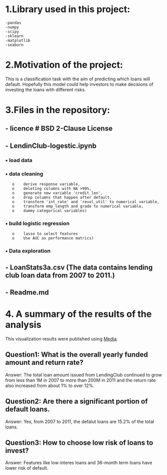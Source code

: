 # 1.Library used in this project:
    -pandas
    -numpy
    -scipy
    -sklearn
    -matplotlib
    -seaborn

# 2.Motivation of the project:
This is a classification task with the aim of predicting which loans will default. 
Hopefully this model could help investors to make decisions of investing the loans with different risks.

# 3.Files in the repository:
 ## - licence # BSD 2-Clause License
 ## - LendinClub-logestic.ipynb 
### •	load data
### •	data cleaning     
       o	derive response variable,
       o	deleting columns with NA >99%,
       o	generate new variable 'credit_len',
       o	drop columns that happen after default,
       o	transform 'int_rate' and 'revol_util' to numerical variable,
       o	transform emp_length and grade to numerical variable,
       o	dummy categorical variables)
### •	build logistic regression 
       o	lasso to select features 
       o	Use AUC as performance matrics)
### •	Data exploration
        
 ## - LoanStats3a.csv (The data contains lending club loan data from 2007 to 2011.)
 ## - Readme.md

# 4. A summary of the results of the analysis
This visualization results were published using [Media](https://medium.com/@biofjm/should-we-invest-on-lending-club-loans-4f2a31736fca).


## Question1: What is the overall yearly funded amount and return rate?
   Answer:   The total loan amount issued from LendingClub continued to grow from less than 1M in 2007 to more than 200M in 2011 and the return rate also increased from about 1% to over 12%.
  
## Question2: Are there a significant portion of default loans.
   Answer:   Yes, from 2007 to 2011, the defalut loans are 15.2% of the total loans.

## Question3: How to choose low risk of loans to invest?
   Answer: Features like low interes loans and 36-month term loans have lower risk of default.

